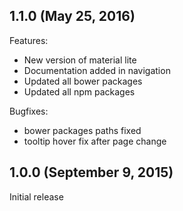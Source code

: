 ## 1.1.0 (May 25, 2016)

Features:

  - New version of material lite
  - Documentation added in navigation
  - Updated all bower packages
  - Updated all npm packages

Bugfixes:

  - bower packages paths fixed
  - tooltip hover fix after page change

## 1.0.0 (September 9, 2015)

Initial release

